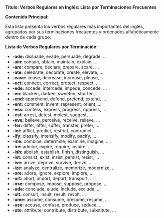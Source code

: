 

**Título: Verbos Regulares en Inglés: Lista por Terminaciones Frecuentes**


**Contenido Principal:**

Esta lista presenta los verbos regulares más importantes del inglés, agrupados por sus terminaciones frecuentes y ordenados alfabéticamente dentro de cada grupo.

**Lista de Verbos Regulares por Terminación:**

*   **-ade:** dissuade, evade, persuade, degrade, …
*   **-ain:** contain, obtain, maintain, explain, …
*   **-are:** compare, declare, prepare, scare, …
*   **-ate:** celebrate, decorate, create, elevate, …
*   **-ease:** cease, decrease, increase, please, …
*   **-ect:** connect, correct, protect, respect, …
*   **-ede:** accede, intercede, impede, concede, …
*   **-en:** blacken, darken, sweeten, shorten, …
*   **-end:** apprehend, defend, pretend, extend, …
*   **-ent:** comment, invent, represent, orient, …
*   **-ess:** confess, express, progress, oppress, …
*   **-est:** arrest, detest, molest, suggest, …
*   **-eve:** believe, perceive, receive, relieve, …
*   **-fer:** differ, offer, suffer, transfer, prefer, …
*   **-ict:** afflict, predict, restrict, contradict, …
*   **-ify:** classify, intensify, modify, pacify, …
*   **-ine:** combine, determine, examine, imagine, …
*   **-ire:** admire, expire, require, inspire, …
*   **-ish:** abolish, establish, finish, distinguish, …
*   **-ist:** consist, exist, insist, persist, resist, …
*   **-ive:** arrive, deprive, survive, derive, …
*   **-ize:** analyze, centralize, memorize, modernize, …
*   **-ore:** adore, ignore, explore, implore, …
*   **-ort:** abort, import, deport, transport, …
*   **-ose:** compose, impose, suppose, propose, …
*   **-ude:** conclude, elude, include, exclude, …
*   **-ult:** consult, insult, result, revolt, …
*   **-ume:** assume, consume, presume, resume, …
*   **-use:** accuse, confuse, produce, seduce, …
*   **-ute:** attribute, contribute, distribute, substitute, …

